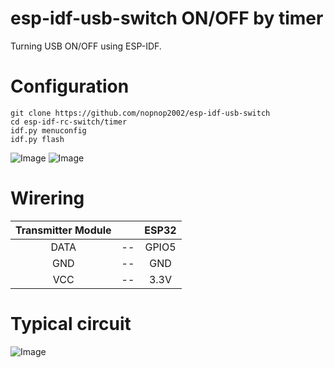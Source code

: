 # esp-idf-usb-switch ON/OFF by timer
Turning USB ON/OFF using ESP-IDF.   

# Configuration
```
git clone https://github.com/nopnop2002/esp-idf-usb-switch
cd esp-idf-rc-switch/timer
idf.py menuconfig
idf.py flash
```

![Image](https://github.com/user-attachments/assets/3a74f1f2-926d-45be-8a1c-225e9b502dad)
![Image](https://github.com/user-attachments/assets/2394cfb1-537c-4f05-b8e7-d772864c7fe4)


# Wirering
|Transmitter Module||ESP32|
|:-:|:-:|:-:|
|DATA|--|GPIO5|
|GND|--|GND|
|VCC|--|3.3V|

# Typical circuit
![Image](https://github.com/user-attachments/assets/e784ee89-77f6-41f4-a515-87160c520f98)
